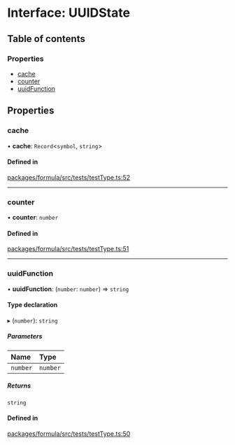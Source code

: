 # Interface: UUIDState

## Table of contents

### Properties

- [cache](UUIDState.md#cache)
- [counter](UUIDState.md#counter)
- [uuidFunction](UUIDState.md#uuidfunction)

## Properties

### <a id="cache" name="cache"></a> cache

• **cache**: `Record`<`symbol`, `string`\>

#### Defined in

[packages/formula/src/tests/testType.ts:52](https://github.com/mashcard/mashcard/blob/main/packages/formula/src/tests/testType.ts#L52)

___

### <a id="counter" name="counter"></a> counter

• **counter**: `number`

#### Defined in

[packages/formula/src/tests/testType.ts:51](https://github.com/mashcard/mashcard/blob/main/packages/formula/src/tests/testType.ts#L51)

___

### <a id="uuidfunction" name="uuidfunction"></a> uuidFunction

• **uuidFunction**: (`number`: `number`) => `string`

#### Type declaration

▸ (`number`): `string`

##### Parameters

| Name | Type |
| :------ | :------ |
| `number` | `number` |

##### Returns

`string`

#### Defined in

[packages/formula/src/tests/testType.ts:50](https://github.com/mashcard/mashcard/blob/main/packages/formula/src/tests/testType.ts#L50)
